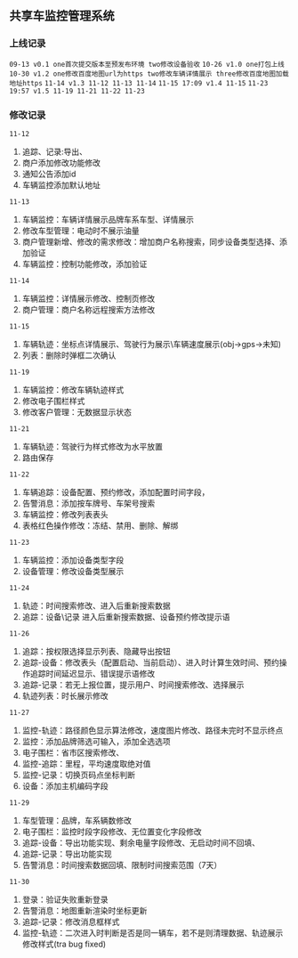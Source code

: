 ## 共享车监控管理系统

### 上线记录
`09-13 v0.1 one首次提交版本至预发布环境 two修改设备验收`
`10-26 v1.0 one打包上线`
`10-30 v1.2 one修改百度地图url为https two修改车辆详情展示 three修改百度地图加载地址https`
`11-14 v1.3 11-12 11-13 11-14`
`11-15 17:09 v1.4 11-15`
`11-23 19:57 v1.5 11-19 11-21 11-22 11-23`

### 修改记录
`11-12`
1. 追踪、记录:导出、
2. 商户添加修改功能修改
3. 通知公告添加id
4. 车辆监控添加默认地址

`11-13`
1. 车辆监控：车辆详情展示品牌车系车型、详情展示
2. 修改车型管理：电动时不展示油量
3. 商户管理新增、修改的需求修改：增加商户名称搜索，同步设备类型选择、添加验证
4. 车辆监控：控制功能修改，添加验证

`11-14`
1. 车辆监控：详情展示修改、控制页修改
2. 商户管理：商户名称远程搜索方法修改

`11-15`
1. 车辆轨迹：坐标点详情展示、驾驶行为展示\车辆速度展示(obj->gps->未知)
2. 列表：删除时弹框二次确认

`11-19`
1. 车辆监控：修改车辆轨迹样式
2. 修改电子围栏样式
3. 修改客户管理：无数据显示状态

`11-21`
1. 车辆轨迹：驾驶行为样式修改为水平放置
2. 路由保存

`11-22`
1. 车辆追踪：设备配置、预约修改，添加配置时间字段，
2. 告警消息：添加按车牌号、车架号搜索
3. 车辆监控：修改列表表头
4. 表格红色操作修改：冻结、禁用、删除、解绑

`11-23`
1. 车辆监控：添加设备类型字段
2. 设备管理：修改设备类型展示

`11-24`
1. 轨迹：时间搜索修改、进入后重新搜索数据
2. 追踪：设备\记录 进入后重新搜索数据、设备预约修改提示语

`11-26`
1. 追踪：按权限选择显示列表、隐藏导出按钮
2. 追踪-设备：修改表头（配置启动、当前启动）、进入时计算生效时间、预约操作追踪时间延迟显示、错误提示语修改
3. 追踪-记录：若无上报位置，提示用户、时间搜索修改、选择展示
4. 轨迹列表：时长展示修改

`11-27`
1. 监控-轨迹：路径颜色显示算法修改，速度图片修改、路径未完时不显示终点
2. 监控：添加品牌筛选可输入，添加全选选项
3. 电子围栏：省市区搜索修改、
4. 监控-追踪：里程，平均速度取绝对值
5. 监控-记录：切换页码点坐标判断
6. 设备：添加主机编码字段

`11-29`
1. 车型管理：品牌，车系辆数修改
2. 电子围栏：监控时段字段修改、无位置变化字段修改
3. 追踪-设备：导出功能实现、剩余电量字段修改、无启动时间不回填、
4. 追踪-记录：导出功能实现
5. 告警消息：时间搜索数据回填、限制时间搜索范围（7天）

`11-30`
1. 登录：验证失败重新登录
2. 告警消息：地图重新渲染时坐标更新
3. 追踪-记录：修改消息框样式
4. 监控-轨迹：二次进入时判断是否是同一辆车，若不是则清理数据、轨迹展示修改样式(tra bug fixed)